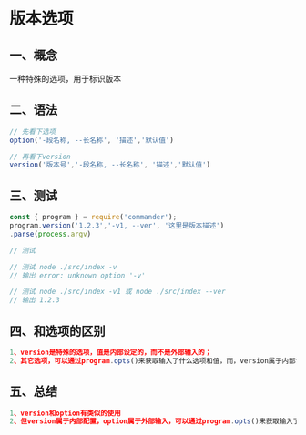 # 版本选项

## 一、概念
一种特殊的选项，用于标识版本

## 二、语法
```js
// 先看下选项
option('-段名称, --长名称', '描述','默认值')

// 再看下version
version('版本号','-段名称, --长名称', '描述','默认值')
```

## 三、测试

```js
const { program } = require('commander');
program.version('1.2.3','-v1, --ver', '这里是版本描述')
.parse(process.argv)
```

```js
// 测试

// 测试 node ./src/index -v
// 输出 error: unknown option '-v'

// 测试 node ./src/index -v1 或 node ./src/index --ver
// 输出 1.2.3
```

## 四、和选项的区别

```js
1、version是特殊的选项，值是内部设定的，而不是外部输入的；
2、其它选项，可以通过program.opts()来获取输入了什么选项和值，而，version属于内部设置，program.opts()获取不到。
```

## 五、总结
```js
1、version和option有类似的使用
2、但version属于内部配置，option属于外部输入，可以通过program.opts()来获取输入了什么选项和值

```
